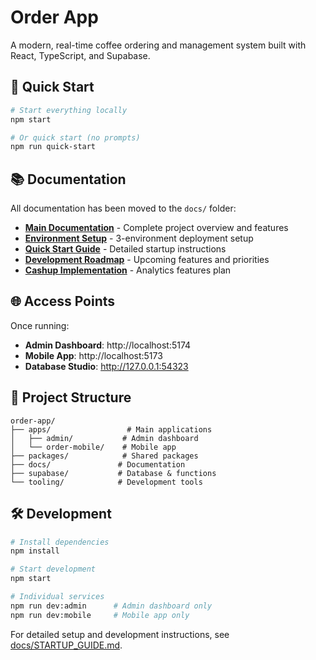 # Order App

A modern, real-time coffee ordering and management system built with React, TypeScript, and Supabase.

## 🚀 Quick Start

```bash
# Start everything locally
npm start

# Or quick start (no prompts)
npm run quick-start
```

## 📚 Documentation

All documentation has been moved to the `docs/` folder:

- **[Main Documentation](./docs/README.md)** - Complete project overview and features
- **[Environment Setup](./docs/ENVIRONMENT_SETUP.md)** - 3-environment deployment setup
- **[Quick Start Guide](./docs/STARTUP_GUIDE.md)** - Detailed startup instructions
- **[Development Roadmap](./docs/UPNEXT.md)** - Upcoming features and priorities
- **[Cashup Implementation](./docs/CASHUP_IMPLEMENTATION_PLAN.md)** - Analytics features plan

## 🌐 Access Points

Once running:
- **Admin Dashboard**: http://localhost:5174
- **Mobile App**: http://localhost:5173
- **Database Studio**: http://127.0.0.1:54323

## 📁 Project Structure

```
order-app/
├── apps/                 # Main applications
│   ├── admin/           # Admin dashboard
│   └── order-mobile/    # Mobile app
├── packages/            # Shared packages
├── docs/               # Documentation
├── supabase/           # Database & functions
└── tooling/            # Development tools
```

## 🛠 Development

```bash
# Install dependencies
npm install

# Start development
npm start

# Individual services
npm run dev:admin      # Admin dashboard only
npm run dev:mobile     # Mobile app only
```

For detailed setup and development instructions, see [docs/STARTUP_GUIDE.md](./docs/STARTUP_GUIDE.md).
